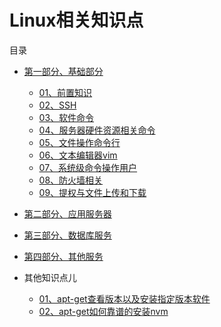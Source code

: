 # Linux相关知识点

目录
- [第一部分、基础部分](./01、基础部分/README.md)
    - [01、前置知识](./01、基础部分/README.md#class01-01)
    - [02、SSH](./01、基础部分/README.md#class01-02)
    - [03、软件命令](./01、基础部分/README.md#class01-03)
    - [04、服务器硬件资源相关命令](./01、基础部分/README.md#class01-04)
    - [05、文件操作命令行](./01、基础部分/README.md#class01-05)
    - [06、文本编辑器vim](./01、基础部分/README.md#class01-06)
    - [07、系统级命令操作用户](./01、基础部分/README.md#class01-07)
    - [08、防火墙相关](./01、基础部分/README.md#class01-08)
    - [09、提权与文件上传和下载](./01、基础部分/README.md#class01-09)
    
- [第二部分、应用服务器](./02、应用服务部分)    

- [第三部分、数据库服务](./03、数据库服务)

- [第四部分、其他服务](./04、其他服务)

    
- 其他知识点儿
    - [01、apt-get查看版本以及安装指定版本软件](./其他/01、apt-get查看版本以及安装指定版本软件)
    - [02、apt-get如何靠谱的安装nvm](./其他/02、apt-get如何靠谱的安装nvm)
